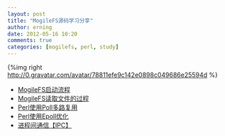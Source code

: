 ```yaml
---
layout: post
title: "MogileFS源码学习分享"
author: erning
date: 2012-05-16 10:20
comments: true
categories: [mogilefs, perl, study]
---
```


{%img right http://0.gravatar.com/avatar/78811efe9c142e0898c049686e25594d %}

* [MogileFS启动流程][1]
* [MogileFS读取文件的过程][2]
* [Perl使用Poll多路复用][3]
* [Perl使用Epoll优化][4]
* [进程间通信【IPC】][5]

[1]: /blog/2012/05/16/mogilefs-code-reading-1
[2]: /blog/2012/05/16/mogilefs-code-reading-2
[3]: /blog/2012/05/16/mogilefs-code-reading-3
[4]: /blog/2012/05/16/mogilefs-code-reading-4
[5]: /blog/2012/05/16/mogilefs-code-reading-5

